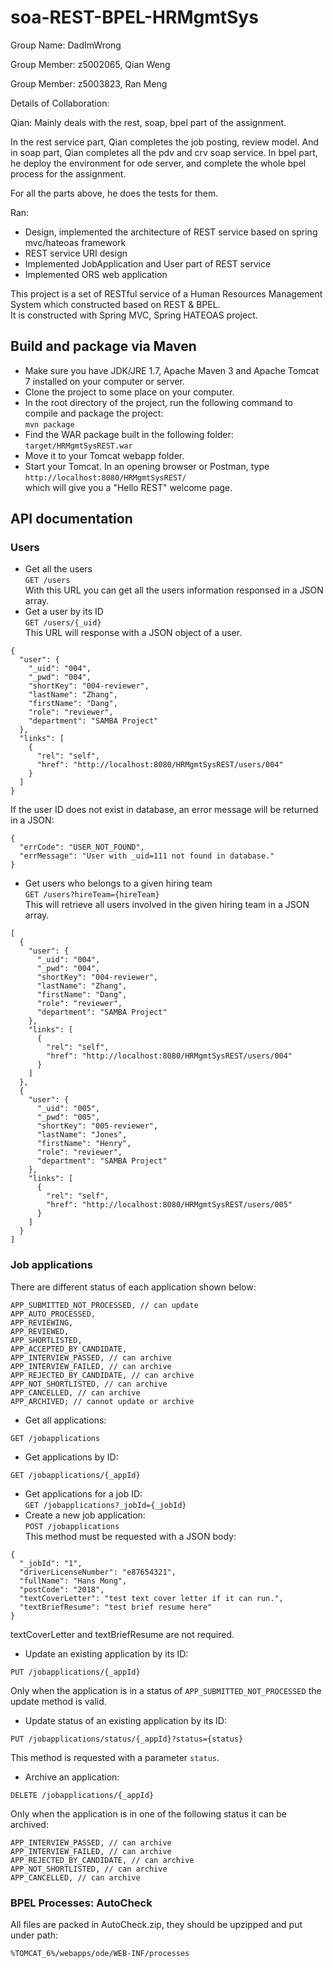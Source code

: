 # soa-REST-BPEL-HRMgmtSys
Group Name: DadImWrong

Group Member: z5002065, Qian Weng

Group Member: z5003823, Ran Meng

Details of Collaboration:

Qian: 
Mainly deals with the rest, soap, bpel part of the assignment.
    
In the rest service part, Qian completes the job posting, review model. And in soap part, Qian completes all the pdv and crv soap service. In bpel part, he deploy the environment for ode server, and complete the whole bpel process for the assignment. 
    
For all the parts above, he does the tests for them.

Ran:
- Design, implemented the architecture of REST service based on spring mvc/hateoas framework
- REST service URI design
- Implemented JobApplication and User part of REST service
- Implemented ORS web application

This project is a set of RESTful service of a Human Resources Management System which constructed based on REST &amp; BPEL.  
It is constructed with Spring MVC, Spring HATEOAS project.  
## Build and package via Maven  
- Make sure you have JDK/JRE 1.7, Apache Maven 3 and Apache Tomcat 7 installed on your computer or server.  
- Clone the project to some place on your computer.  
- In the root directory of the project, run the following command to compile and package the project:  
  ```mvn package```  
- Find the WAR package built in the following folder:  
  ```target/HRMgmtSysREST.war```  
- Move it to your Tomcat webapp folder.
- Start your Tomcat. In an opening browser or Postman, type  
  ```http://localhost:8080/HRMgmtSysREST/```  
which will give you a "Hello REST" welcome page.  
## API documentation  
### Users
- Get all the users  
```GET /users```  
With this URL you can get all the users information responsed in a JSON array.  
- Get a user by its ID  
```GET /users/{_uid}```  
This URL will response with a JSON object of a user.  
```
{
  "user": {
    "_uid": "004",
    "_pwd": "004",
    "shortKey": "004-reviewer",
    "lastName": "Zhang",
    "firstName": "Dang",
    "role": "reviewer",
    "department": "SAMBA Project"
  },
  "links": [
    {
      "rel": "self",
      "href": "http://localhost:8080/HRMgmtSysREST/users/004"
    }
  ]
}
```  
If the user ID does not exist in database, an error message will be returned in a JSON:  
```
{
  "errCode": "USER_NOT_FOUND",
  "errMessage": "User with _uid=111 not found in database."
}
```
- Get users who belongs to a given hiring team  
```GET /users?hireTeam={hireTeam}```  
This will retrieve all users involved in the given hiring team in a JSON array.  
```
[
  {
    "user": {
      "_uid": "004",
      "_pwd": "004",
      "shortKey": "004-reviewer",
      "lastName": "Zhang",
      "firstName": "Dang",
      "role": "reviewer",
      "department": "SAMBA Project"
    },
    "links": [
      {
        "rel": "self",
        "href": "http://localhost:8080/HRMgmtSysREST/users/004"
      }
    ]
  },
  {
    "user": {
      "_uid": "005",
      "_pwd": "005",
      "shortKey": "005-reviewer",
      "lastName": "Jones",
      "firstName": "Henry",
      "role": "reviewer",
      "department": "SAMBA Project"
    },
    "links": [
      {
        "rel": "self",
        "href": "http://localhost:8080/HRMgmtSysREST/users/005"
      }
    ]
  }
]
```  
### Job applications  
There are  different status of each application shown below:  
```
APP_SUBMITTED_NOT_PROCESSED, // can update
APP_AUTO_PROCESSED, 
APP_REVIEWING, 
APP_REVIEWED, 
APP_SHORTLISTED, 
APP_ACCEPTED_BY_CANDIDATE,
APP_INTERVIEW_PASSED, // can archive
APP_INTERVIEW_FAILED, // can archive
APP_REJECTED_BY_CANDIDATE, // can archive
APP_NOT_SHORTLISTED, // can archive
APP_CANCELLED, // can archive
APP_ARCHIVED; // cannot update or archive
```
- Get all applications:  
```
GET /jobapplications
```  
- Get applications by ID:  
```
GET /jobapplications/{_appId}
```  
- Get applications for a job ID:  
```GET /jobapplications?_jobId={_jobId}```  
- Create a new job application:  
```POST /jobapplications```  
  This method must be requested with a JSON body:  
```
{
  "_jobId": "1",
  "driverLicenseNumber": "e87654321",
  "fullName": "Hans Mong",
  "postCode": "2018",
  "textCoverLetter": "test text cover letter if it can run.",
  "textBriefResume": "test brief resume here"
}
```  
  textCoverLetter and textBriefResume are not required.  
- Update an existing application by its ID:  
```
PUT /jobapplications/{_appId}
```  
  Only when the application is in a status of ```APP_SUBMITTED_NOT_PROCESSED``` the update method is valid.  
- Update status of an existing application by its ID:  
```
PUT /jobapplications/status/{_appId}?status={status}
```  
  This method is requested with a parameter ```status```.  
- Archive an application:  
```
DELETE /jobapplications/{_appId}
```  
  Only when the application is in one of the following status it can be archived:  
```
APP_INTERVIEW_PASSED, // can archive
APP_INTERVIEW_FAILED, // can archive
APP_REJECTED_BY_CANDIDATE, // can archive
APP_NOT_SHORTLISTED, // can archive
APP_CANCELLED, // can archive
```
  
### BPEL Processes: AutoCheck
  All files are packed in AutoCheck.zip, they should be upzipped and put under path: 
  ```
  %TOMCAT_6%/webapps/ode/WEB-INF/processes
  ```
  
  

